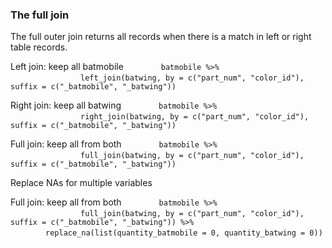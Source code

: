 ### The full join  

The full outer join returns all records when there is a match in left or right table records. 

Left join: keep all batmobile
&emsp;&emsp;&emsp;&emsp;` batmobile %>% `  
&emsp;&emsp;&emsp;&emsp;&emsp;&emsp;&emsp;&emsp;` left_join(batwing, by = c("part_num", "color_id"), suffix = c("_batmobile", "_batwing")) `  

Right join: keep all batwing
&emsp;&emsp;&emsp;&emsp;` batmobile %>% `  
&emsp;&emsp;&emsp;&emsp;&emsp;&emsp;&emsp;&emsp;` right_join(batwing, by = c("part_num", "color_id"), suffix = c("_batmobile", "_batwing")) `  

Full join: keep all from both
&emsp;&emsp;&emsp;&emsp;` batmobile %>% `  
&emsp;&emsp;&emsp;&emsp;&emsp;&emsp;&emsp;&emsp;`full_join(batwing, by = c("part_num", "color_id"), suffix = c("_batmobile", "_batwing")) `  

Replace NAs for multiple variables

Full join: keep all from both
&emsp;&emsp;&emsp;&emsp;` batmobile %>% `  
&emsp;&emsp;&emsp;&emsp;&emsp;&emsp;&emsp;&emsp;`full_join(batwing, by = c("part_num", "color_id"), suffix = c("_batmobile", "_batwing")) %>% `  
&emsp;&emsp;&emsp;&emsp;` replace_na(list(quantity_batmobile = 0, quantity_batwing = 0)) `  


